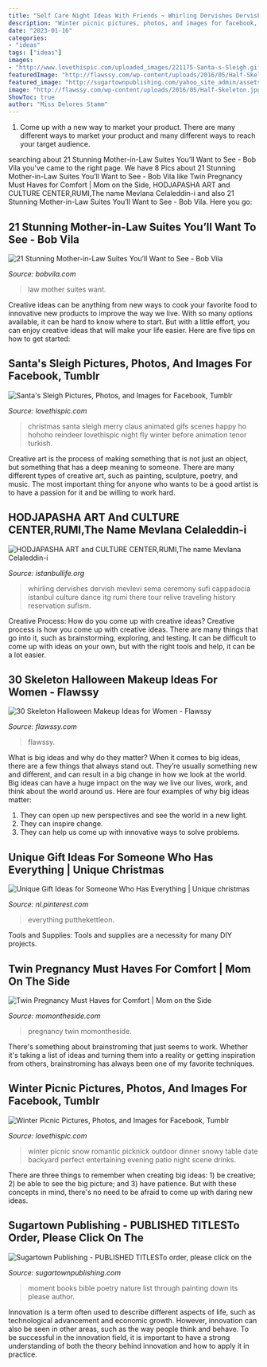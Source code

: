 ```yaml
---
title: "Self Care Night Ideas With Friends ~ Whirling Dervishes Dervish Mevlevi Sema Ceremony Sufi Cappadocia Istanbul Culture Dance Itg Rumi There Tour Relive Traveling History Reservation Sufism"
description: "Winter picnic pictures, photos, and images for facebook, tumblr"
date: "2023-01-16"
categories:
- "ideas"
tags: ["ideas"]
images:
- "http://www.lovethispic.com/uploaded_images/221175-Santa-s-Sleigh.gif"
featuredImage: "http://flawssy.com/wp-content/uploads/2016/05/Half-Skeleton.jpg"
featured_image: "http://sugartownpublishing.com/yahoo_site_admin/assets/images/It_Lasts_a_Moment_Horse_Final_Cover.336114602_std.jpg"
image: "http://flawssy.com/wp-content/uploads/2016/05/Half-Skeleton.jpg"
ShowToc: true
author: "Miss Delores Stamm"
---
```



1. Come up with a new way to market your product. There are many different ways to market your product and many different ways to reach your target audience.

	

		
searching about 21 Stunning Mother-in-Law Suites You’ll Want to See - Bob Vila you've came to the right page. We have 8 Pics about 21 Stunning Mother-in-Law Suites You’ll Want to See - Bob Vila like Twin Pregnancy Must Haves for Comfort | Mom on the Side, HODJAPASHA ART and CULTURE CENTER,RUMI,The name Mevlana Celaleddin-i and also 21 Stunning Mother-in-Law Suites You’ll Want to See - Bob Vila. Here you go:
		
    
## 21 Stunning Mother-in-Law Suites You’ll Want To See - Bob Vila

<img loading=lazy src="https://s3-production.bobvila.com/slides/39726/original/The-Good-Life.jpg?1602608971" onerror="this.onerror=null;this.src='https://tse3.mm.bing.net/th?id=OIP.73HPkgysI6CeZ9Y9TlmIxwHaFX&amp;pid=15.1';" alt="21 Stunning Mother-in-Law Suites You’ll Want to See - Bob Vila">

_Source: bobvila.com_

>law mother suites want. 

	

Creative ideas can be anything from new ways to cook your favorite food to innovative new products to improve the way we live. With so many options available, it can be hard to know where to start. But with a little effort, you can enjoy creative ideas that will make your life easier. Here are five tips on how to get started: 

    
## Santa&#039;s Sleigh Pictures, Photos, And Images For Facebook, Tumblr

<img loading=lazy src="http://www.lovethispic.com/uploaded_images/221175-Santa-s-Sleigh.gif" onerror="this.onerror=null;this.src='https://tse2.mm.bing.net/th?id=OIP.MtxDpffjUEW64wG2l5YjMQAAAA&amp;pid=15.1';" alt="Santa&#039;s Sleigh Pictures, Photos, and Images for Facebook, Tumblr">

_Source: lovethispic.com_

>christmas santa sleigh merry claus animated gifs scenes happy ho hohoho reindeer lovethispic night fly winter before animation tenor turkish. 

	

Creative art is the process of making something that is not just an object, but something that has a deep meaning to someone. There are many different types of creative art, such as painting, sculpture, poetry, and music. The most important thing for anyone who wants to be a good artist is to have a passion for it and be willing to work hard.

    
## HODJAPASHA ART And CULTURE CENTER,RUMI,The Name Mevlana Celaleddin-i

<img loading=lazy src="http://www.istanbullife.org/hodjapasha-culture-center/hodjapasha-dervish-show4-small.jpg" onerror="this.onerror=null;this.src='https://tse4.mm.bing.net/th?id=OIP.rKBOiF7-j_L8PATMJQvbBgAAAA&amp;pid=15.1';" alt="HODJAPASHA ART and CULTURE CENTER,RUMI,The name Mevlana Celaleddin-i">

_Source: istanbullife.org_

>whirling dervishes dervish mevlevi sema ceremony sufi cappadocia istanbul culture dance itg rumi there tour relive traveling history reservation sufism. 

	

Creative Process: How do you come up with creative ideas?
Creative process is how you come up with creative ideas. There are many things that go into it, such as brainstorming, exploring, and testing. It can be difficult to come up with ideas on your own, but with the right tools and help, it can be a lot easier.

    
## 30 Skeleton Halloween Makeup Ideas For Women - Flawssy

<img loading=lazy src="http://flawssy.com/wp-content/uploads/2016/05/Half-Skeleton.jpg" onerror="this.onerror=null;this.src='https://tse4.mm.bing.net/th?id=OIP.57oZvSVmERVOa88nnCtx6QHaLH&amp;pid=15.1';" alt="30 Skeleton Halloween Makeup Ideas for Women - Flawssy">

_Source: flawssy.com_

>flawssy. 

	

What is big ideas and why do they matter?
When it comes to big ideas, there are a few things that always stand out. They’re usually something new and different, and can result in a big change in how we look at the world. Big ideas can have a huge impact on the way we live our lives, work, and think about the world around us. Here are four examples of why big ideas matter: 
1. They can open up new perspectives and see the world in a new light.
2. They can inspire change.
3. They can help us come up with innovative ways to solve problems.

    
## Unique Gift Ideas For Someone Who Has Everything | Unique Christmas

<img loading=lazy src="https://i.pinimg.com/736x/0d/3c/93/0d3c93aa067bc62a721c45740a29b0d8.jpg" onerror="this.onerror=null;this.src='https://tse2.mm.bing.net/th?id=OIP.8utf4Ku0AUcqBaPEB4j-UgHaMW&amp;pid=15.1';" alt="Unique Gift Ideas for Someone Who Has Everything | Unique christmas">

_Source: nl.pinterest.com_

>everything putthekettleon. 

	

Tools and Supplies:
Tools and supplies are a necessity for many DIY projects.

    
## Twin Pregnancy Must Haves For Comfort | Mom On The Side

<img loading=lazy src="https://momontheside.com/wp-content/uploads/2017/03/Untitled-design-9.png" onerror="this.onerror=null;this.src='https://tse1.mm.bing.net/th?id=OIP.WpT--CLqsgYo0yiaH2hiQwHaGN&amp;pid=15.1';" alt="Twin Pregnancy Must Haves for Comfort | Mom on the Side">

_Source: momontheside.com_

>pregnancy twin momontheside. 

	

There's something about brainstroming that just seems to work. Whether it's taking a list of ideas and turning them into a reality or getting inspiration from others, brainstroming has always been one of my favorite techniques.

    
## Winter Picnic Pictures, Photos, And Images For Facebook, Tumblr

<img loading=lazy src="http://www.lovethispic.com/uploaded_images/233991-Winter-Picnic.jpg" onerror="this.onerror=null;this.src='https://tse4.mm.bing.net/th?id=OIP.WjDcMUXP_sTOgpU19_6s_gAAAA&amp;pid=15.1';" alt="Winter Picnic Pictures, Photos, and Images for Facebook, Tumblr">

_Source: lovethispic.com_

>winter picnic snow romantic picknick outdoor dinner snowy table date backyard perfect entertaining evening patio night scene drinks. 

	

There are three things to remember when creating big ideas: 1) be creative; 2) be able to see the big picture; and 3) have patience. But with these concepts in mind, there's no need to be afraid to come up with daring new ideas.

    
## Sugartown Publishing - PUBLISHED TITLESTo Order, Please Click On The

<img loading=lazy src="http://sugartownpublishing.com/yahoo_site_admin/assets/images/It_Lasts_a_Moment_Horse_Final_Cover.336114602_std.jpg" onerror="this.onerror=null;this.src='https://tse4.mm.bing.net/th?id=OIP.jJweOkIiFGn-a352LxDA6wAAAA&amp;pid=15.1';" alt="Sugartown Publishing - PUBLISHED TITLESTo order, please click on the">

_Source: sugartownpublishing.com_

>moment books bible poetry nature list through painting down its please author. 

	

Innovation is a term often used to describe different aspects of life, such as technological advancement and economic growth. However, innovation can also be seen in other areas, such as the way people think and behave. To be successful in the innovation field, it is important to have a strong understanding of both the theory behind innovation and how to apply it in practice.

